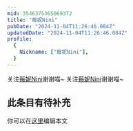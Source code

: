 ```yaml
---
mid: 3546375365069372
title: "莓妮Nini"
pubDate: "2024-11-04T11:26:46.084Z"
updatedDate: "2024-11-04T11:26:46.084Z"
profile:
  {
    Nickname: ["莓妮Nini"],
  }
---
```


关注[莓妮Nini](https://space.bilibili.com/3546375365069372)谢谢喵~ 关注[莓妮Nini](https://space.bilibili.com/3546375365069372)谢谢喵~

## 此条目有待补充
你可以在[这里](https://github.com/Yuhanawa/VTuber.ICU/edit/master/src/content/v/莓妮Nini/index.md)编辑本文
